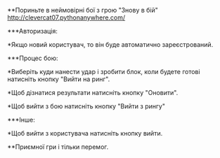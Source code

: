 **Пориньте в неймовірні бої з грою "Знову в бій" http://clevercat07.pythonanywhere.com/ 

***Авторизація:

*Якщо новий користувач, то він буде автоматично зареєстрований.

***Процес бою:

*Виберіть куди нанести удар і зробити блок, коли будете готові натисніть кнопку "Вийти на ринг".

*Щоб дізнатися результати натисніть кнопку "Оновити".

*Щоб вийти з бою натисніть кнопку "Вийти з рингу"

***Інше:

*Щоб вийти з користувача натисніть кнопку вийти.

**Приємної гри і тільки перемог.
